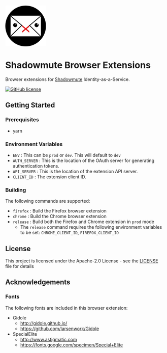 ![](./src/images/sm_ext128.png)

# Shadowmute Browser Extensions
Browser extensions for [Shadowmute](https://shadowmute.com) Identity-as-a-Service.


[![GitHub license](https://img.shields.io/github/license/SrsBiznas/shadowmute-browser-extensions)](LICENSE)

## Getting Started

### Prerequisites

* yarn

### Environment Variables

* `ENV` : This can be `prod` or `dev`. This will default to `dev`
* `AUTH_SERVER` : This is the location of the OAuth server for generating authentication tokens.
* `API_SERVER` : This is the location of the extension API server.
* `CLIENT_ID` : The extension client ID.

### Building

The following commands are supported:

* `firefox` : Build the Firefox browser extension
* `chrome` : Build the Chrome browser extension
* `release` : Build both the Firefox and Chrome extension in `prod` mode
  * The `release` command requires the following environment variables to be set: `CHROME_CLIENT_ID`, `FIREFOX_CLIENT_ID`

## License

This project is licensed under the Apache-2.0 License - see the [LICENSE](./LICENSE) file for details

## Acknowledgements

### Fonts

The following fonts are included in this browser extension:

* Gidole
  * http://gidole.github.io/
  * https://github.com/larsenwork/Gidole
* SpecialElite
  * http://www.astigmatic.com
  * https://fonts.google.com/specimen/Special+Elite
